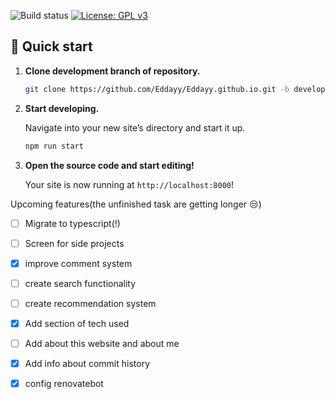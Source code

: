 ![Build status](https://travis-ci.com/Eddayy/Eddayy.github.io.svg?branch=development)
[![License: GPL v3](https://img.shields.io/badge/License-GPLv3-blue.svg)](https://www.gnu.org/licenses/gpl-3.0)
## 🚀 Quick start

1.  **Clone development branch of repository.**

    ```sh
    git clone https://github.com/Eddayy/Eddayy.github.io.git -b development
    ```

1.  **Start developing.**

    Navigate into your new site’s directory and start it up.

    ```sh
    npm run start 
    ```

1.  **Open the source code and start editing!**

    Your site is now running at `http://localhost:8000`!
    

Upcoming features(the unfinished task are getting longer :unamused:)

- [ ] Migrate to typescript(!)

- [ ] Screen for side projects

- [X] improve comment system

- [ ] create search functionality

- [ ] create recommendation system

- [x] Add section of tech used

- [ ] Add about this website and about me

- [x] Add info about commit history

- [x] config renovatebot


